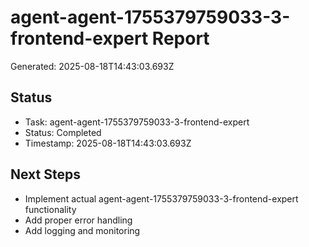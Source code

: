 # agent-agent-1755379759033-3-frontend-expert Report

Generated: 2025-08-18T14:43:03.693Z

## Status
- Task: agent-agent-1755379759033-3-frontend-expert
- Status: Completed
- Timestamp: 2025-08-18T14:43:03.693Z

## Next Steps
- Implement actual agent-agent-1755379759033-3-frontend-expert functionality
- Add proper error handling
- Add logging and monitoring

